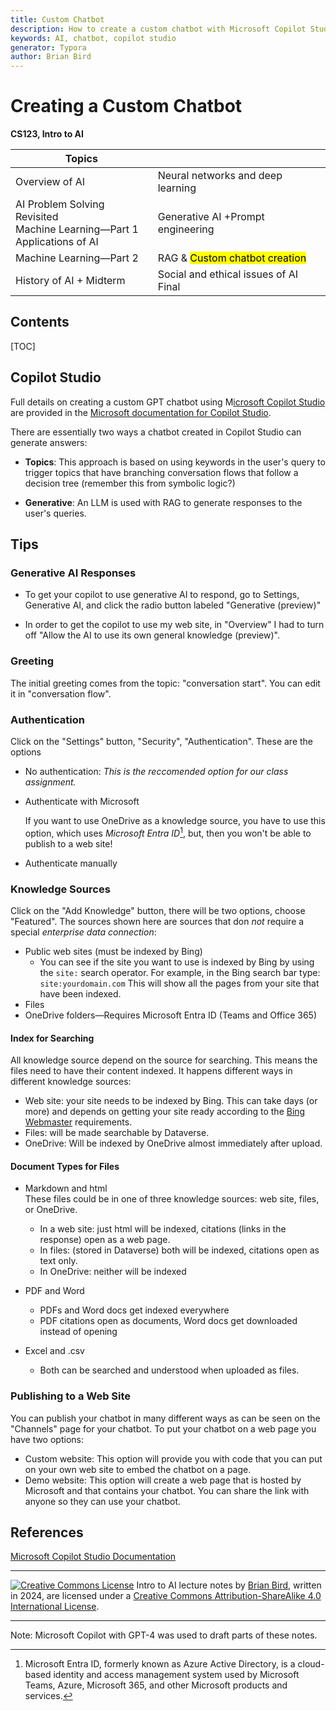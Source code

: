 ```yaml
---
title: Custom Chatbot
description: How to create a custom chatbot with Microsoft Copilot Studio
keywords: AI, chatbot, copilot studio
generator: Typora
author: Brian Bird
---
```


<h1>Creating a Custom Chatbot</h1>

**CS123, Intro to AI**

| Topics                                                       |                                              |
| ------------------------------------------------------------ | -------------------------------------------- |
| Overview of AI                                               | Neural networks and deep learning            |
| AI Problem Solving Revisited<br />Machine Learning&mdash;Part 1<br />Applications of AI | Generative AI +Prompt engineering            |
| Machine Learning&mdash;Part 2                                | RAG &  <mark>Custom chatbot creation</mark>  |
| History of AI + Midterm                                      | Social and ethical issues of AI  <br />Final |



<h2>Contents</h2>

[TOC]

## Copilot Studio

Full details on creating a custom GPT chatbot using M[icrosoft Copilot Studio](https://copilotstudio.microsoft.com) are provided in the [Microsoft documentation for Copilot Studio](https://www.microsoft.com/en-us/microsoft-copilot/microsoft-copilot-studio).  

There are essentially two ways a chatbot created in Copilot Studio can generate answers:

- **Topics**: This approach is based on using keywords in the user's query to trigger topics that have branching conversation flows that follow a decision tree (remember this from symbolic logic?)

- **Generative**: An LLM is used with RAG to generate responses to the user's queries.

## Tips

### Generative AI Responses

- To get your copilot to use generative AI to respond, go to Settings, Generative AI, and click the radio button labeled "Generative (preview)" 

- In order to get the copilot to use my web site, in "Overview" I had to turn off "Allow the AI to use its own general knowledge (preview)".

### Greeting

The initial greeting comes from the topic: "conversation start". You can edit it in "conversation flow".

### Authentication

Click on the "Settings" button, "Security", "Authentication". These are the options

- No authentication: *This is the reccomended option for our class assignment.*

- Authenticate with Microsoft

  If you want to use OneDrive as a knowledge source, you have to use this option, which uses *Microsoft Entra ID*[^1],  but, then you won't be able to publish to a web site!
  
- Authenticate manually

### Knowledge Sources

Click on the  "Add Knowledge" button, there will be two options, choose "Featured". The sources shown here are sources that don *not* require a special *enterprise data connection*:

- Public web sites (must be indexed by Bing)  
  - You can see if the site you want to use is indexed by Bing by using the `site:` search operator. For example, in the Bing search bar type:
     `site:yourdomain.com`
    This will show all the pages from your site that have been indexed.
- Files
- OneDrive folders&mdash;Requires Microsoft Entra ID (Teams and Office 365)



#### Index for Searching

All knowledge source depend on the source for searching. This means the files need to have their content indexed. It happens different ways in different knowledge sources:

- Web site: your site needs to be indexed by Bing. This can take days (or more) and depends on getting your site ready according to the [Bing Webmaster](https://www.bing.com/webmasters) requirements.
- Files: will be made searchable by Dataverse.
- OneDrive: Will be indexed by OneDrive almost immediately after upload.

#### Document Types for Files

- Markdown and html  
  These files could be in one of three knowledge sources: web site, files, or OneDrive.
  - In a web site: just html will be indexed, citations (links in the response) open as a web page. 
  - In files: (stored in Dataverse) both will be indexed, citations open as text only.
  - In OneDrive: neither will be indexed
  
- PDF and Word
  - PDFs and Word docs get indexed everywhere
  - PDF citations open as documents, Word docs get downloaded instead of opening
  
- Excel and .csv
  - Both can be searched and understood when uploaded as files.
  

###  Publishing to a Web Site

You can publish your chatbot in many different ways as can be seen on the "Channels" page for your chatbot. To put your chatbot on a web page you have two options:

- Custom website: This option will provide you with code that you can put on your own web site to embed the chatbot on a page.
- Demo website: This option will create a web page that is hosted by Microsoft and that contains your chatbot. You can share the link with anyone so they can use your chatbot.

## References

[Microsoft Copilot Studio Documentation](https://learn.microsoft.com/en-us/microsoft-copilot-studio/)




---

[![Creative Commons License](https://i.creativecommons.org/l/by-sa/4.0/88x31.png)](http://creativecommons.org/licenses/by-sa/4.0/) Intro to AI lecture notes by [Brian Bird](https://profbird.dev), written in <time>2024</time>, are licensed under a [Creative Commons Attribution-ShareAlike 4.0 International License](http://creativecommons.org/licenses/by-sa/4.0/).  

---

Note: Microsoft Copilot with GPT-4 was used to draft parts of these notes. 
[^1]: Microsoft Entra ID, formerly known as Azure Active Directory, is a cloud-based identity and access management system used by Microsoft Teams, Azure, Microsoft 365, and other Microsoft products and services.



